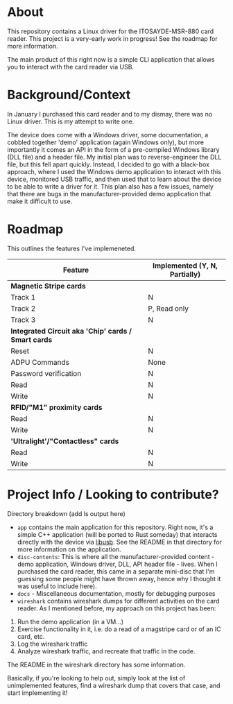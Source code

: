 # About

This repository contains a Linux driver for the ITOSAYDE-MSR-880 card reader. This project is a very-early work in progress! See the roadmap for more information.

The main product of this right now is a simple CLI application that allows you to interact with the card reader via USB.

# Background/Context

In January I purchased this card reader and to my dismay, there was no Linux driver. This is my attempt to write one. 

The device does come with a Windows driver, some documentation, a cobbled together 'demo' application (again Windows only), but more importantly it comes an API in the form of a pre-compiled Windows library (DLL file) and a header file.
My initial plan was to reverse-engineer the DLL file, but this fell apart quickly. Instead, I decided to go with a black-box approach, where I used the Windows demo application to interact with this device, monitored USB traffic, and then used that to learn about the device to be able to write a driver for it.
This plan also has a few issues, namely that there are bugs in the manufacturer-provided demo application that make it difficult to use.

# Roadmap

This outlines the features I've implemeneted.

| Feature | Implemented (Y, N, Partially) |
| ------  | -------------   |
| **Magnetic Stripe cards** |         |
| Track 1      |     N      |
| Track 2      |     P, Read only      |
| Track 3   |      N        |
| **Integrated Circuit aka 'Chip' cards / Smart cards** | |
| Reset   |  N |
| ADPU Commands | None |
| Password verification | N |
| Read | N |
| Write | N |
| **RFID/"M1" proximity cards** |
| Read | N |
| Write | N |
| **'Ultralight'/"Contactless" cards** | |
| Read | N |
| Write | N |


# Project Info / Looking to contribute?

Directory breakdown (add ls output here)

* `app` contains the main application for this repository. Right now, it's a simple C++ application (will be ported to Rust someday) that interacts directly with the device via [libusb](https://libusb.info/). See the README in that directory for more information on the application. 
* `disc-contents`: This is where all the manufacturer-provided content - demo application, Windows driver, DLL, API header file - lives. When I purchased the card reader, this came in a separate mini-disc that I'm guessing some people might have thrown away, hence why I thought it was useful to include here).
* `docs` - Miscellaneous documentation, mostly for debugging purposes
* `wireshark` contains wireshark dumps for different activities on the card reader. As I mentioned before, my approach on this project has been: 

1) Run the demo application (in a VM...)
2) Exercise functionality in it, i.e. do a read of a magstripe card or of an IC card, etc.
3) Log the wireshark traffic
4) Analyze wireshark traffic, and recreate that traffic in the code.

The README in the wireshark directory has some information.

Basically, if you're looking to help out, simply look at the list of unimplemented features, find a wireshark dump that covers that case, and start implementing it!
